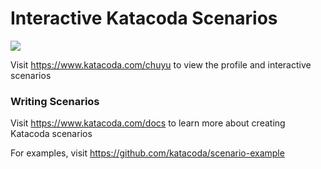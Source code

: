 # Interactive Katacoda Scenarios

[![](http://shields.katacoda.com/katacoda/chuyu/count.svg)](https://www.katacoda.com/chuyu "Get your profile on Katacoda.com")

Visit https://www.katacoda.com/chuyu to view the profile and interactive scenarios

### Writing Scenarios
Visit https://www.katacoda.com/docs to learn more about creating Katacoda scenarios

For examples, visit https://github.com/katacoda/scenario-example
